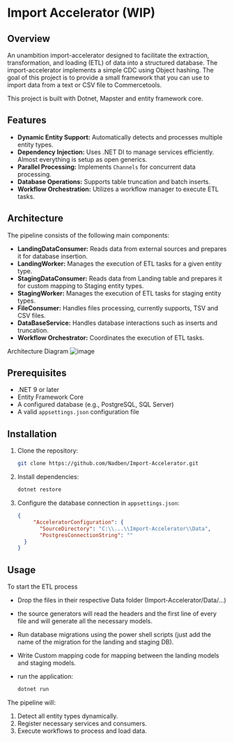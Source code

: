 # Import Accelerator (WIP)

## Overview
An unambition import-accelerator designed to facilitate the extraction, transformation, and loading (ETL) of data into a structured database. The import-accelerator implements a simple CDC using Object hashing.
The goal of this project is to provide a small framework that you can use to import data from a text or CSV file to Commercetools. 

This project is built with Dotnet, Mapster and entity framework core. 

## Features
- **Dynamic Entity Support:** Automatically detects and processes multiple entity types.
- **Dependency Injection:** Uses .NET DI to manage services efficiently. Almost everything is setup as open generics.
- **Parallel Processing:** Implements `Channels` for concurrent data processing.
- **Database Operations:** Supports table truncation and batch inserts.
- **Workflow Orchestration:** Utilizes a workflow manager to execute ETL tasks.

## Architecture
The pipeline consists of the following main components:

- **LandingDataConsumer:** Reads data from external sources and prepares it for database insertion.
- **LandingWorker:** Manages the execution of ETL tasks for a given entity type.
- **StagingDataConsumer:** Reads data from Landing table and prepares it for custom mapping to Staging entity types.
- **StagingWorker:** Manages the execution of ETL tasks for staging entity types.
- **FileConsumer:** Handles files processing, currently supports, TSV and CSV files.
- **DataBaseService:** Handles database interactions such as inserts and truncation.
- **Workflow Orchestrator:** Coordinates the execution of ETL tasks.

Architecture Diagram
![image](https://github.com/user-attachments/assets/76af1338-0aed-4761-a3b3-4a71e9f61919)

## Prerequisites
- .NET 9 or later
- Entity Framework Core
- A configured database (e.g., PostgreSQL, SQL Server)
- A valid `appsettings.json` configuration file

## Installation
1. Clone the repository:
   ```sh
   git clone https://github.com/Nadben/Import-Accelerator.git
   ```
2. Install dependencies:
   ```sh
   dotnet restore
   ```
3. Configure the database connection in `appsettings.json`:
   ```json
   {
        "AcceleratorConfiguration": {
          "SourceDirectory": "C:\\...\\Import-Accelerator\\Data",
          "PostgresConnectionString": ""
     }
   }
   ```

## Usage
To start the ETL process

- Drop the files in their respective Data folder (Import-Accelerator/Data/...)
- the source generators will read the headers and the first line of every file and will generate all the necessary models.
- Run database migrations using the power shell scripts (just add the name of the migration for the landing and staging DB).
- Write Custom mapping code for mapping between the landing models and staging models.
- run the application:
   
   ```sh
   dotnet run
   ```

The pipeline will:
1. Detect all entity types dynamically.
3. Register necessary services and consumers.
4. Execute workflows to process and load data.
